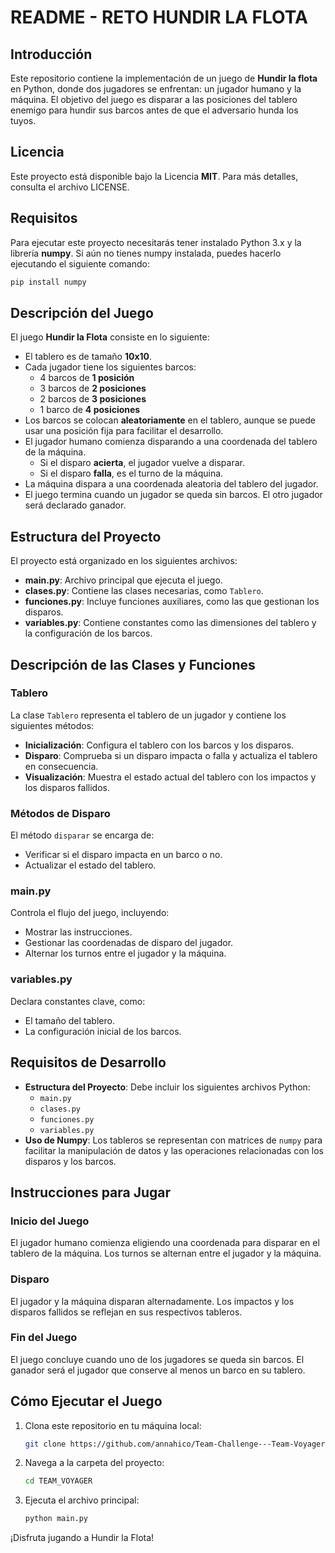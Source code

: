 # README - RETO HUNDIR LA FLOTA

## Introducción

Este repositorio contiene la implementación de un juego de **Hundir la flota** en Python, donde dos jugadores se enfrentan: un jugador humano y la máquina. El objetivo del juego es disparar a las posiciones del tablero enemigo para hundir sus barcos antes de que el adversario hunda los tuyos.

## Licencia

Este proyecto está disponible bajo la Licencia **MIT**. Para más detalles, consulta el archivo LICENSE.

## Requisitos

Para ejecutar este proyecto necesitarás tener instalado Python 3.x y la librería **numpy**. Si aún no tienes numpy instalada, puedes hacerlo ejecutando el siguiente comando:

```bash
pip install numpy
```

## Descripción del Juego

El juego **Hundir la Flota** consiste en lo siguiente:

- El tablero es de tamaño **10x10**.
- Cada jugador tiene los siguientes barcos:
  - 4 barcos de **1 posición**
  - 3 barcos de **2 posiciones**
  - 2 barcos de **3 posiciones**
  - 1 barco de **4 posiciones**
- Los barcos se colocan **aleatoriamente** en el tablero, aunque se puede usar una posición fija para facilitar el desarrollo.
- El jugador humano comienza disparando a una coordenada del tablero de la máquina.
  - Si el disparo **acierta**, el jugador vuelve a disparar.
  - Si el disparo **falla**, es el turno de la máquina.
- La máquina dispara a una coordenada aleatoria del tablero del jugador.
- El juego termina cuando un jugador se queda sin barcos. El otro jugador será declarado ganador.

## Estructura del Proyecto

El proyecto está organizado en los siguientes archivos:

- **main.py**: Archivo principal que ejecuta el juego.
- **clases.py**: Contiene las clases necesarias, como `Tablero`.
- **funciones.py**: Incluye funciones auxiliares, como las que gestionan los disparos.
- **variables.py**: Contiene constantes como las dimensiones del tablero y la configuración de los barcos.

## Descripción de las Clases y Funciones

### Tablero

La clase `Tablero` representa el tablero de un jugador y contiene los siguientes métodos:

- **Inicialización**: Configura el tablero con los barcos y los disparos.
- **Disparo**: Comprueba si un disparo impacta o falla y actualiza el tablero en consecuencia.
- **Visualización**: Muestra el estado actual del tablero con los impactos y los disparos fallidos.

### Métodos de Disparo

El método `disparar` se encarga de:

- Verificar si el disparo impacta en un barco o no.
- Actualizar el estado del tablero.

### main.py

Controla el flujo del juego, incluyendo:

- Mostrar las instrucciones.
- Gestionar las coordenadas de disparo del jugador.
- Alternar los turnos entre el jugador y la máquina.

### variables.py

Declara constantes clave, como:

- El tamaño del tablero.
- La configuración inicial de los barcos.

## Requisitos de Desarrollo

- **Estructura del Proyecto**: Debe incluir los siguientes archivos Python:
  - `main.py`
  - `clases.py`
  - `funciones.py`
  - `variables.py`
- **Uso de Numpy**: Los tableros se representan con matrices de `numpy` para facilitar la manipulación de datos y las operaciones relacionadas con los disparos y los barcos.

## Instrucciones para Jugar

### Inicio del Juego

El jugador humano comienza eligiendo una coordenada para disparar en el tablero de la máquina. Los turnos se alternan entre el jugador y la máquina.

### Disparo

El jugador y la máquina disparan alternadamente. Los impactos y los disparos fallidos se reflejan en sus respectivos tableros.

### Fin del Juego

El juego concluye cuando uno de los jugadores se queda sin barcos. El ganador será el jugador que conserve al menos un barco en su tablero.

## Cómo Ejecutar el Juego

1. Clona este repositorio en tu máquina local:

   ```bash
   git clone https://github.com/annahico/Team-Challenge---Team-Voyager
   ```

2. Navega a la carpeta del proyecto:

   ```bash
   cd TEAM_VOYAGER
   ```

3. Ejecuta el archivo principal:

   ```bash
   python main.py
   ```

¡Disfruta jugando a Hundir la Flota!
